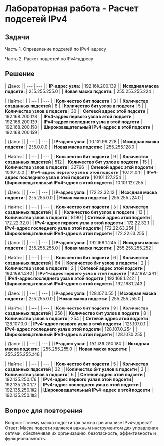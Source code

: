 # Лабораторная работа - Расчет подсетей IPv4

## Задачи

Часть 1. Определение подсетей по IPv4-адресу

Часть 2. Расчет подсетей по IPv4-адресу

## Решение

| Дано:      |
| --- | --- |
| **IP-адрес узла:** | 192.168.200.139 |
| **Исходная маска подсети:** | 255.255.255.0 |
| **Новая маска подсети:** | 255.255.255.224 |

| Найти: |     |
| --- |     | --- |
| **Количество бит подсети** | 3   |
| **Количество созданных подсетей** | 8   |
| **Количество бит узлов в подсети** | 5   |
| **Количество узлов в подсети** | 30  |
| **Сетевой адрес этой подсети** | 192.168.200.128 |
| **IPv4-адрес первого узла в этой подсети** | 192.168.200.129 |
| **IPv4-адрес последнего узла в этой подсети** | 192.168.200.158 |
| **Широковещательный IPv4-адрес в этой подсети** | 192.168.200.159 |

| Дано: |     |
| --- |     | --- |
| **IP-адрес узла:** | 10.101.99.228 |
| **Исходная маска подсети:** | 255.0.0.0 |
| **Новая маска подсети:** | 255.255.128.0 |

| Найти: |     |
| --- |     | --- |
| **Количество бит подсети** | 9   |
| **Количество созданных подсетей** | 512 |
| **Количество бит узлов в подсети** | 15  |
| **Количество узлов в подсети** | 32766 |
| **Сетевой адрес этой подсети** | 10.101.0.0 |
| **IPv4-адрес первого узла в этой подсети** | 10.101.0.1 |
| **IPv4-адрес последнего узла в этой подсети** | 10.101.127.254 |
| **Широковещательный IPv4-адрес в этой подсети** | 10.101.127.255 |

| Дано: |     |
| --- |     | --- |
| **IP-адрес узла:** | 172.22.32.12 |
| **Исходная маска подсети:** | 255.255.0.0 |
| **Новая маска подсети:** | 255.255.224.0 |

| Найти: |     |
| --- |     | --- |
| **Количество бит подсети** | 3   |
| **Количество созданных подсетей** | 8   |
| **Количество бит узлов в подсети** | 13  |
| **Количество узлов в подсети** | 8190 |
| **Сетевой адрес этой подсети** | 172.22.32.0 |
| **IPv4-адрес первого узла в этой подсети** | 172.22.32.1 |
| **IPv4-адрес последнего узла в этой подсети** | 172.22.63.254 |
| **Широковещательный IPv4-адрес в этой подсети** | 172.22.63.255 |

| Дано: |     |
| --- |     | --- |
| **IP-адрес узла:** | 192.168.1.245 |
| **Исходная маска подсети:** | 255.255.255.0 |
| **Новая маска подсети:** | 255.255.255.252 |

| Найти: |     |
| --- |     | --- |
| **Количество бит подсети** | 6   |
| **Количество созданных подсетей** | 64  |
| **Количество бит узлов в подсети** | 2   |
| **Количество узлов в подсети** | 2   |
| **Сетевой адрес этой подсети** | 192.168.1.240 |
| **IPv4-адрес первого узла в этой подсети** | 192.168.1.241 |
| **IPv4-адрес последнего узла в этой подсети** | 192.168.1.242 |
| **Широковещательный IPv4-адрес в этой подсети** | 192.168.1.243 |

| Дано: |     |
| --- |     | --- |
| **IP-адрес узла:** | 128.107.0.55 |
| **Исходная маска подсети:** | 255.255.0.0 |
| **Новая маска подсети:** | 255.255.255.0 |

| Найти: |     |
| --- |     | --- |
| **Количество бит подсети** | 8   |
| **Количество созданных подсетей** | 256 |
| **Количество бит узлов в подсети** | 8   |
| **Количество узлов в подсети** | 254 |
| **Сетевой адрес этой подсети** | 128.107.0.0 |
| **IPv4-адрес первого узла в этой подсети** | 128.107.0.1 |
| **IPv4-адрес последнего узла в этой подсети** | 128.107.0.254 |
| **Широковещательный IPv4-адрес в этой подсети** | 128.107.0.255 |

| Дано: |     |
| --- |     | --- |
| **IP-адрес узла:** | 192.135.250.180 |
| **Исходная маска подсети:** | 255.255.255.0 |
| **Новая маска подсети:** | 255.255.255.248 |

| Найти: |     |
| --- |     | --- |
| **Количество бит подсети** | 5   |
| **Количество созданных подсетей** | 32  |
| **Количество бит узлов в подсети** | 3   |
| **Количество узлов в подсети** | 6   |
| **Сетевой адрес этой подсети** | 192.135.250.176 |
| **IPv4-адрес первого узла в этой подсети** | 192.135.250.177 |
| **IPv4-адрес последнего узла в этой подсети** | 192.135.250.182 |
| **Широковещательный IPv4-адрес в этой подсети** | 192.135.250.183 |

## Вопрос для повторения

Вопрос: Почему маска подсети так важна при анализе IPv4-адреса?
Ответ: Маска подсети является важным инструментом для управления сетями, обеспечивая их организацию, безопасность, эффективность и функциональность.
